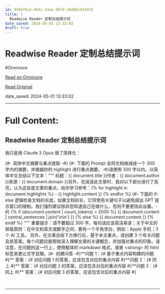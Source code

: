 ```yaml
---
id: 9f047bcb-0641-43ee-89f0-39d68194307d
title: |
  Readwise Reader 定制总结提示词
date_saved: 2024-05-01 13:33:02
draft: true
---
```


# Readwise Reader 定制总结提示词
#Omnivore

[Read on Omnivore](https://omnivore.app/me/readwise-reader-18f3537882d)

[Read Original](https://wise-pullover-00f.notion.site/Readwise-Reader-3087a37b9a3045e1ac933bd2740a584c)

date_saved: 2024-05-01 13:33:02


--- 

# Full Content: 

## Readwise Reader 定制总结提示词

我只是用 Claude 3 Opus 做了简体化：

{#\- 简体中文摘要与重点提取 \-#} {#\- 下面的 Prompt 会将文档缩减成一个 300 字内的摘要，并根据你的 highlight 进行重点摘要。\-#}请使用 300 字以内，以简体中文总结以下文本：""" 标题：{{ document.title }}作者：{{ document.author }}来源：{{ document.domain }}另外，在阅读此文章时，我对以下部分进行了高亮，认为这些是文章的重点，给你学习参考：{% for highlight in document.highlights %} \- {{ highlight.content }} {% endfor %} {#\- 下面的 if\-else 逻辑检查文档的长度。如果文档较长，它将使用关键句子以避免超出 GPT 提示窗口的限制。我们强烈建议除非您知道自己在做什么，否则不要更改此设置。\-#} {% if (document.content | count\_tokens) \> 2000 %} {{ document.content | central\_sentences | join('\\n\\n') }} {% else %} {{ document.content }} {% endif %} """ 重要提示：请不要超过 300 字。每句话应该简洁易读；关于中文的排版原则：在中文和英文或数字之间，要有一个半角空白，例如：Apple 手机；3 个 AI 工具。 另外，在文章总结下方换行后，基于本文重点，请创建 3 个有关问题及其答案。每个问题应能帮助深入理解文章的关键概念，并加强对重点的印象。请注意，在问题的这一行上，使用粗体的 markdown 格式，或者 <strong\> 的 html 标签来更让文字显眼。{#\- 创建问答 \-#}\*\*问题 1：{\# 基于重点内容构建的问题 #}\*\* 答案：{\# 对应问题 1 的答案，应该包含对应的重点内容 #}\*\*问题 2：{\# 同上 #}\*\* 答案：{\# 对应问题 2 的答案，应该包含对应的重点内容 #}\*\*问题 3：{\# 同上 #}\*\* 答案：{\# 对应问题 3 的答案，应该包含对应的重点内容 #} 

​

---

